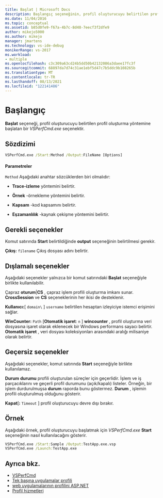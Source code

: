 ```yaml
---
title: Başlat | Microsoft Docs
description: Başlangıç seçeneğinin, profil oluşturucuyu belirtilen profil oluşturma yöntemine Başlatan bir VSPerfCmd.exe seçeneği olduğunu öğrenin.
ms.date: 11/04/2016
ms.topic: conceptual
ms.assetid: b85d0fe9-f67a-4b7c-8d48-7eecf3f2dfe9
author: mikejo5000
ms.author: mikejo
manager: jmartens
ms.technology: vs-ide-debug
monikerRange: vs-2017
ms.workload:
- multiple
ms.openlocfilehash: c3c309a63cd24b5dd50b42132086a3daee17fc3f
ms.sourcegitcommit: 68897da7d74c31ae1ebf5d47c7b5ddc9b108265b
ms.translationtype: MT
ms.contentlocale: tr-TR
ms.lasthandoff: 08/13/2021
ms.locfileid: "122141486"
---
```

# <a name="start"></a>Başlangıç
**Başlat** seçeneği, profil oluşturucuyu belirtilen profil oluşturma yöntemine başlatan bir *VSPerfCmd.exe* seçenektir.

## <a name="syntax"></a>Sözdizimi

```cmd
VSPerfCmd.exe /Start:Method /Output:FileName [Options]
```

#### <a name="parameters"></a>Parametreler
 `Method` Aşağıdaki anahtar sözcüklerden biri olmalıdır:

- **Trace-izleme** yöntemini belirtir.

- **Örnek** -örnekleme yöntemini belirtir.

- **Kapsam** -kod kapsamını belirtir.

- **Eşzamanlılık** -kaynak çekişme yöntemini belirtir.

## <a name="required-options"></a>Gerekli seçenekler
 Komut satırında **Start** belirtildiğinde **output** seçeneğinin belirtilmesi gerekir.

 **Çıkış:** `filename` Çıkış dosyası adını belirtir.

## <a name="exclusive-options"></a>Dışlamalı seçenekler
 Aşağıdaki seçenekler yalnızca bir komut satırındaki **Başlat** seçeneğiyle birlikte kullanılabilir.

 Çapraz **oturum**&#124;**CS** , çapraz işlem profili oluşturma imkanı sunar. **CrossSession** ve **CS** seçeneklerinin her ikisi de desteklenir.

 **Kullanıcı:**[ `domain\` ] `username` belirtilen hesaptan izleyiciye istemci erişimini sağlar.

 **WinCounter:** `Path` [**Otomatik işaret**: `n` ] **wincounter** , profil oluşturma veri dosyasına işaret olarak eklenecek bir Windows performans sayacı belirtir. **Otomatik işaret** , veri dosyası koleksiyonları arasındaki aralığı milisaniye olarak belirtir.

## <a name="invalid-options"></a>Geçersiz seçenekler
 Aşağıdaki seçenekler, komut satırında **Start** seçeneğiyle birlikte kullanılamaz.

 **Durum** **durumu** profili oluşturulan süreçler için geçerlidir. İşlem ve iş parçacıklarını ve geçerli profil durumunu (açık/kapalı) listeler. Örneğin, bir işlem durdurulmuşsa **durum** raporda bunu göstermez. **Durum** , işlemin profili oluşturulmuş olduğunu gösterir.

 **Kapat**[**:** `Timeout` ] profil oluşturucuyu devre dışı bırakır.

## <a name="example"></a>Örnek
 Aşağıdaki örnek, profil oluşturucuyu başlatmak için *VSPerfCmd.exe* **Start** seçeneğinin nasıl kullanılacağını gösterir.

```cmd
VSPerfCmd.exe /Start:Sample /Output:TestApp.exe.vsp
VSPerfCmd.exe /Launch:TestApp.exe
```

## <a name="see-also"></a>Ayrıca bkz.
- [VSPerfCmd](../profiling/vsperfcmd.md)
- [Tek başına uygulamalar profili](../profiling/command-line-profiling-of-stand-alone-applications.md)
- [web uygulamalarının profilini ASP.NET](../profiling/command-line-profiling-of-aspnet-web-applications.md)
- [Profil hizmetleri](../profiling/command-line-profiling-of-services.md)
